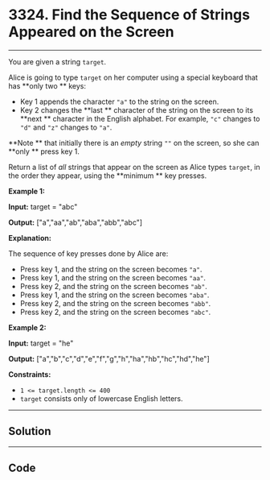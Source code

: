 # 3324. Find the Sequence of Strings Appeared on the Screen

---

You are given a string `target`.

Alice is going to type `target` on her computer using a special keyboard that has **only two ** keys:

  * Key 1 appends the character `"a"` to the string on the screen.
  * Key 2 changes the **last ** character of the string on the screen to its **next ** character in the English alphabet. For example, `"c"` changes to `"d"` and `"z"` changes to `"a"`.



**Note ** that initially there is an _empty_ string `""` on the screen, so she can **only ** press key 1.

Return a list of _all_ strings that appear on the screen as Alice types `target`, in the order they appear, using the **minimum ** key presses.

 

**Example 1:**

**Input:** target = "abc"

**Output:** ["a","aa","ab","aba","abb","abc"]

**Explanation:**

The sequence of key presses done by Alice are:

  * Press key 1, and the string on the screen becomes `"a"`.
  * Press key 1, and the string on the screen becomes `"aa"`.
  * Press key 2, and the string on the screen becomes `"ab"`.
  * Press key 1, and the string on the screen becomes `"aba"`.
  * Press key 2, and the string on the screen becomes `"abb"`.
  * Press key 2, and the string on the screen becomes `"abc"`.



**Example 2:**

**Input:** target = "he"

**Output:** ["a","b","c","d","e","f","g","h","ha","hb","hc","hd","he"]

 

**Constraints:**

  * `1 <= target.length <= 400`
  * `target` consists only of lowercase English letters.

---

## Solution



---

## Code
```python


```